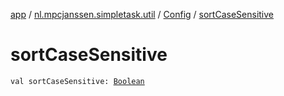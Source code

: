 [app](../../index.md) / [nl.mpcjanssen.simpletask.util](../index.md) / [Config](index.md) / [sortCaseSensitive](.)

# sortCaseSensitive

`val sortCaseSensitive: `[`Boolean`](https://kotlinlang.org/api/latest/jvm/stdlib/kotlin/-boolean/index.html)